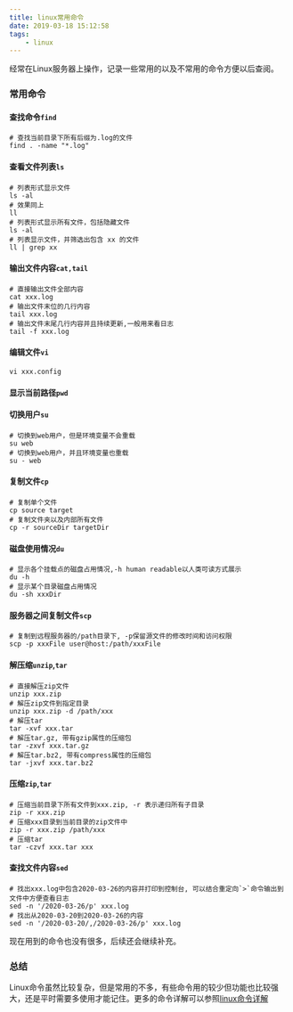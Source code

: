 ```yaml
---
title: linux常用命令
date: 2019-03-18 15:12:58
tags:
    - linux
---
```


经常在Linux服务器上操作，记录一些常用的以及不常用的命令方便以后查阅。  


<!--more-->


### 常用命令  

#### 查找命令`find`  
```shell
# 查找当前目录下所有后缀为.log的文件  
find . -name "*.log"  
```  

#### 查看文件列表`ls`  
```shell
# 列表形式显示文件
ls -al
# 效果同上
ll
# 列表形式显示所有文件，包括隐藏文件
ls -al
# 列表显示文件，并筛选出包含 xx 的文件
ll | grep xx
```  

#### 输出文件内容`cat,tail`  
```shell
# 直接输出文件全部内容
cat xxx.log
# 输出文件末位的几行内容
tail xxx.log
# 输出文件末尾几行内容并且持续更新,一般用来看日志
tail -f xxx.log
```  

#### 编辑文件`vi`  
```shell
vi xxx.config
```  

#### 显示当前路径`pwd`  

#### 切换用户`su`  
```shell
# 切换到web用户，但是环境变量不会重载
su web
# 切换到web用户，并且环境变量也重载
su - web
```  

#### 复制文件`cp`  
```shell
# 复制单个文件
cp source target
# 复制文件夹以及内部所有文件
cp -r sourceDir targetDir
```  

#### 磁盘使用情况`du`  
```shell
# 显示各个挂载点的磁盘占用情况,-h human readable以人类可读方式展示
du -h
# 显示某个目录磁盘占用情况
du -sh xxxDir
```  

#### 服务器之间复制文件`scp`  
```shell
# 复制到远程服务器的/path目录下, -p保留源文件的修改时间和访问权限
scp -p xxxFile user@host:/path/xxxFile
```  

#### 解压缩`unzip`,`tar`
```shell
# 直接解压zip文件
unzip xxx.zip
# 解压zip文件到指定目录
unzip xxx.zip -d /path/xxx
# 解压tar
tar -xvf xxx.tar
# 解压tar.gz, 带有gzip属性的压缩包
tar -zxvf xxx.tar.gz
# 解压tar.bz2, 带有compress属性的压缩包
tar -jxvf xxx.tar.bz2
```  

#### 压缩`zip`,`tar`
```shell
# 压缩当前目录下所有文件到xxx.zip, -r 表示递归所有子目录
zip -r xxx.zip
# 压缩xxx目录到当前目录的zip文件中
zip -r xxx.zip /path/xxx
# 压缩tar
tar -czvf xxx.tar xxx
```  

#### 查找文件内容`sed`  
```shell
# 找出xxx.log中包含2020-03-26的内容并打印到控制台, 可以结合重定向`>`命令输出到文件中方便查看日志
sed -n '/2020-03-26/p' xxx.log
# 找出从2020-03-20到2020-03-26的内容
sed -n '/2020-03-20/,/2020-03-26/p' xxx.log
```  

现在用到的命令也没有很多，后续还会继续补充。

### 总结  
Linux命令虽然比较复杂，但是常用的不多，有些命令用的较少但功能也比较强大，还是平时需要多使用才能记住。更多的命令详解可以参照[linux命令详解](https://www.runoob.com/linux/linux-command-manual.html)